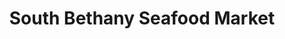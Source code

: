 ---
title: "South Bethany Seafood Market"
url: /bethany-beach/south-bethany-seafood-market/
shop: Fisch
---